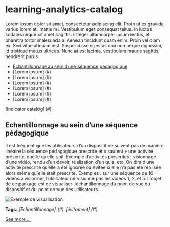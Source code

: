# learning-analytics-catalog

Lorem ipsum dolor sit amet, consectetur adipiscing elit. Proin ut ex gravida, varius lorem at, mattis mi. Vestibulum eget consequat tellus. In luctus sodales neque sit amet sagittis. Integer ullamcorper ipsum lectus, et pharetra tortor malesuada a. Aenean tincidunt quam enim. Proin vel diam ex. Sed vitae aliquam nisl. Suspendisse egestas orci non neque dignissim, id tristique metus ultrices. Nunc at est lacinia, vestibulum mauris sagittis, hendrerit purus.

* [Echantillonnage au sein d’une séquence pédagogique](#echantillonnage-au-sein-dune-séquence-pédagogique)
* [Lorem ipsum] (#)
* [Lorem ipsum] (#) 
* [Lorem ipsum] (#)
* [Lorem ipsum] (#)
* [Lorem ipsum] (#)
* [Lorem ipsum] (#)

[Indicator catalog]  (#)

## Echantillonnage au sein d’une séquence pédagogique
Il est fréquent que les utilisateurs d’un dispositif ne suivent pas de manière linéaire la séquence pédagogique prescrite et « sautent » une activité prescrite, quelle qu’elle soit. Exemple d’activités prescrites : visionnage d’une vidéo, rendu d’un devoir, réalisation d’un quiz, etc. On dira d’une activité prescrite qu’elle a été ignorée ou évitée si elle n’a pas été réalisée alors même qu’elle était prescrite. Exemples : sur une séquence de 10 vidéos à visionner, l’utilisateur ne visionne pas les vidéos 1, 2, et 5. L’objet de ce package est de visualiser l’échantillonnage du point de vue du dispositif et du point de vue des utilisateurs. 

![Exemple de visualisation](http://www.piloter.org/excel/images/h10.jpg)

**Tags**: *[Echantillonnage] (#)*, *[évitement] (#)*

[See more ...](#)

